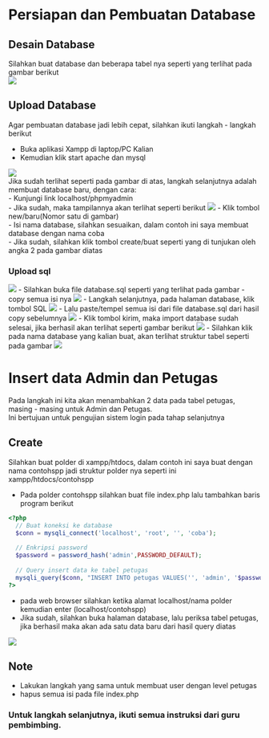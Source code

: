 # Persiapan dan Pembuatan Database
## Desain Database
Silahkan buat database dan beberapa tabel nya seperti yang terlihat pada gambar berikut<br>
<img src="https://github.com/irawankilmer/spplast/blob/main/img/deisgn.png">
## Upload Database
Agar pembuatan database jadi lebih cepat, silahkan ikuti langkah - langkah berikut<br>
- Buka aplikasi Xampp di laptop/PC Kalian
- Kemudian klik start apache dan mysql
<img src="https://github.com/irawankilmer/spplast/blob/main/img/1%20xampp.png">
<br>
Jika sudah terlihat seperti pada gambar di atas, langkah selanjutnya adalah membuat database baru, dengan cara:<br>
- Kunjungi link localhost/phpmyadmin<br>
- Jika sudah, maka tampilannya akan terlihat seperti berikut
<img src="https://github.com/irawankilmer/spplast/blob/main/img/2%20buat%20database%20baru.png">
- Klik tombol new/baru(Nomor satu di gambar)<br>
- Isi nama database, silahkan sesuaikan, dalam contoh ini saya membuat database dengan nama coba<br>
- Jika sudah, silahkan klik tombol create/buat seperti yang di tunjukan oleh angka 2 pada gambar diatas

### Upload sql
<img src="https://github.com/irawankilmer/spplast/blob/main/img/9.png">
- Silahkan buka file database.sql seperti yang terlihat pada gambar
- copy semua isi nya
<img src="https://github.com/irawankilmer/spplast/blob/main/img/10.png">
- Langkah selanjutnya, pada halaman database, klik tombol SQL
<img src="https://github.com/irawankilmer/spplast/blob/main/img/3%20import%20sql.png">
- Lalu paste/tempel semua isi dari file database.sql dari hasil copy sebelumnya
<img src="https://github.com/irawankilmer/spplast/blob/main/img/5%20import%20sql.png">
- Klik tombol kirim, maka import database sudah selesai, jika berhasil akan terlihat seperti gambar berikut
<img src="https://github.com/irawankilmer/spplast/blob/main/img/6%20import%20sql%20berhasil.png">
- Silahkan klik pada nama database yang kalian buat, akan terlihat struktur tabel seperti pada gambar 
<img src="https://github.com/irawankilmer/spplast/blob/main/img/7%20strtur%20table.png">


# Insert data Admin dan Petugas
Pada langkah ini kita akan menambahkan 2 data pada tabel petugas, masing - masing untuk Admin dan Petugas.<br>
Ini bertujuan untuk pengujian sistem login pada tahap selanjutnya

## Create
Silahkan buat polder di xampp/htdocs, dalam contoh ini saya buat dengan nama contohspp jadi struktur polder nya seperti ini xampp/htdocs/contohspp<br>
- Pada polder contohspp silahkan buat file index.php lalu tambahkan baris program berikut
```php
<?php
  // Buat koneksi ke database
  $conn = mysqli_connect('localhost', 'root', '', 'coba');
  
  // Enkripsi password
  $password = password_hash('admin',PASSWORD_DEFAULT);
  
  // Query insert data ke tabel petugas
  mysqli_query($conn, "INSERT INTO petugas VALUES('', 'admin', '$password', 'Admin Satu', 'admin')");
?>
```
- pada web browser silahkan ketika alamat localhost/nama polder kemudian enter (localhost/contohspp)
- Jika sudah, silahkan buka halaman database, lalu periksa tabel petugas, jika berhasil maka akan ada satu data baru dari hasil query diatas
<img src="https://github.com/irawankilmer/spplast/blob/main/img/jojojo.png">

## Note
- Lakukan langkah yang sama untuk membuat user dengan level petugas
- hapus semua isi pada file index.php

### Untuk langkah selanjutnya, ikuti semua instruksi dari guru pembimbing.
